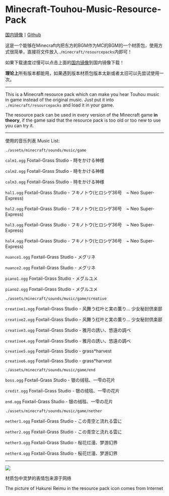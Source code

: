 # Minecraft-Touhou-Music-Resource-Pack

[国内镜像](https://gamernotitle.coding.net/p/Minecraft-Touhou-Music-Pack/d/Minecraft-Touhou-Music-Pack/git)丨[Github](https://github.com/GamerNoTitle/Minecraft-Touhou-Music-Resources-Pack)

这是一个能够在Minecraft内把东方的BGM作为MC的BGM的一个材质包，使用方式很简单，直接将文件放入``./minecraft/resourcepacks``内即可！

如果下载速度过慢可以点击上面的[国内镜像](https://gamernotitle.coding.net/p/Minecraft-Touhou-Music-Pack/d/Minecraft-Touhou-Music-Pack/git)到国内镜像下载！

**理论上**所有版本都能用，如果遇到版本材质包版本太新或者太旧可以先尝试使用一次。

---

This is a Minecraft resource pack which can make you hear Touhou music in game instead of the original music. Just put it into ``./minecraft/resourcepacks`` and load it in your game.

The resource pack can be used in every version of the Minecraft game **in theory**, if the game said that the resource pack is too old or too new to use you can try it.

---

使用的音乐列表 Music List:

``./assets/minecraft/sounds/music/game``

`calm1.ogg` Foxtail-Grass Studio - 時をかける神様

`calm2.ogg` Foxtail-Grass Studio - 時をかける神様

`calm3.ogg` Foxtail-Grass Studio - 時をかける神様

`hal1.ogg` Foxtail-Grass Studio - フキノトウ(ヒロシゲ36号　~ Neo Super-Express)

`hal2.ogg` Foxtail-Grass Studio - フキノトウ(ヒロシゲ36号　~ Neo Super-Express)

`hal3.ogg` Foxtail-Grass Studio - フキノトウ(ヒロシゲ36号　~ Neo Super-Express)

`hal4.ogg` Foxtail-Grass Studio - フキノトウ(ヒロシゲ36号　~ Neo Super-Express)

`nuance1.ogg` Foxtail-Grass Studio - メグリネ

`nuance2.ogg` Foxtail-Grass Studio - メグリネ

`piano1.ogg` Foxtail-Grass Studio - メグルユメ

`piano2.ogg` Foxtail-Grass Studio - メグルユメ



``./assets/minecraft/sounds/music/game/creative``

`creative1.ogg` Foxtail-Grass Studio - 风舞う红叶と実の薫り… 少女秘封倶楽部

`creative2.ogg` Foxtail-Grass Studio - 风舞う红叶と実の薫り… 少女秘封倶楽部

`creative3.ogg` Foxtail-Grass Studio - 雅月の誘い、悠遠の調べ

`creative4.ogg` Foxtail-Grass Studio - 雅月の誘い、悠遠の調べ

`creative5.ogg` Foxtail-Grass Studio - grass\*harvest

`creative6.ogg` Foxtail-Grass Studio - grass\*harvest



``./assets/minecraft/sounds/music/game/end``

`boss.ogg` Foxtail-Grass Studio - 银の绒毯、一雫の花片

`credit.ogg` Foxtail-Grass Studio - 银の绒毯、一雫の花片

`end.ogg` Foxtail-Grass Studio - 银の绒毯、一雫の花片



``./assets/minecraft/sounds/music/game/nether``

`nether1.ogg` Foxtail-Grass Studio - この青空と流れる雲に

`nether2.ogg` Foxtail-Grass Studio - この青空と流れる雲に

`nether3.ogg` Foxtail-Grass Studio - 桜花烂漫、梦游幻界

`nether4.ogg` Foxtail-Grass Studio - 桜花烂漫、梦游幻界

---
![](https://gamernotitle.coding.net/p/Minecraft-Touhou-Music-Pack/d/Minecraft-Touhou-Music-Pack/git/raw/master/pack.png)

材质包中灵梦的表情包来源于网络

The picture of Hakurei Reimu in the resource pack icon comes from Internet
